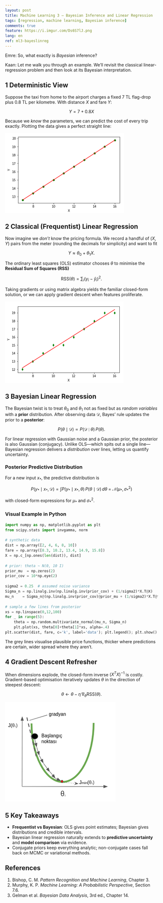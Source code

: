 ```yaml
---
layout: post
title: Machine Learning 3 – Bayesian Inference and Linear Regression
tags: [regression, machine learning, Bayesian inference]
comments: true
feature: https://i.imgur.com/Ds6S7lJ.png
lang: en
ref: ml3-bayeslinreg
---
```


Emre: So, what exactly is *Bayesian* inference?

Kaan: Let me walk you through an example. We’ll revisit the classical linear-regression problem and then look at its Bayesian interpretation.

## 1  Deterministic View

Suppose the taxi from home to the airport charges a fixed 7 TL flag-drop plus 0.8 TL per kilometre. With distance $X$ and fare $Y$:

$$
Y = 7 + 0.8X
$$

Because we *know* the parameters, we can predict the cost of every trip exactly. Plotting the data gives a perfect straight line:

![Deterministic taxi fare](../images/taxi_equation.png)

## 2  Classical (Frequentist) Linear Regression

Now imagine we *don’t* know the pricing formula. We record a handful of $(X,Y)$ pairs from the meter (rounding the decimals for simplicity) and want to fit

$$
Y \approx \theta_0 + \theta_1X.
$$

The ordinary least squares (OLS) estimator chooses $\theta$ to minimise the **Residual Sum of Squares (RSS)**

$$
\text{RSS}(\theta) = \sum_{i}(y_i-\hat y_i)^2.
$$

Taking gradients or using matrix algebra yields the familiar closed-form solution, or we can apply gradient descent when features proliferate.

![Measured taxi points](../images/taxi_measurement.png)

## 3  Bayesian Linear Regression

The Bayesian twist is to treat $\theta_0$ and $\theta_1$ not as fixed but as *random variables* with a **prior** distribution. After observing data $\mathcal D$, Bayes’ rule updates the prior to a **posterior**:

$$
P(\theta\mid \mathcal D) \propto P(\mathcal D\mid \theta)\,P(\theta).
$$

For linear regression with Gaussian noise and a Gaussian prior, the posterior is also Gaussian (conjugacy). Unlike OLS—which spits out a single line—Bayesian regression delivers a *distribution* over lines, letting us quantify uncertainty.

### Posterior Predictive Distribution

For a new input $x_*$, the predictive distribution is

$$
P(y_*\mid x_*,\mathcal D) = \int P(y_*\mid x_*,\theta)\,P(\theta\mid\mathcal D)\,d\theta \;=\; \mathcal N(\mu_*,\sigma_*^2)
$$

with closed-form expressions for $\mu_*$ and $\sigma_*^2$.

### Visual Example in Python

```python
import numpy as np, matplotlib.pyplot as plt
from scipy.stats import invgamma, norm

# synthetic data
dist = np.array([2, 4, 6, 8, 10])
fare = np.array([8.3, 10.2, 13.4, 14.9, 15.8])
X = np.c_[np.ones(len(dist)), dist]

# prior: theta ~ N(0, 10 I)
prior_mu  = np.zeros(2)
prior_cov = 10*np.eye(2)

sigma2 = 0.25  # assumed noise variance
Sigma_n = np.linalg.inv(np.linalg.inv(prior_cov) + (1/sigma2)*X.T@X)
mu_n    = Sigma_n@(np.linalg.inv(prior_cov)@prior_mu + (1/sigma2)*X.T@fare)

# sample a few lines from posterior
xs = np.linspace(0,12,100)
for _ in range(5):
    theta = np.random.multivariate_normal(mu_n, Sigma_n)
    plt.plot(xs, theta[0]+theta[1]*xs, alpha=.4)
plt.scatter(dist, fare, c='k', label='data'); plt.legend(); plt.show()
```

The grey lines visualise plausible price functions, thicker where predictions are certain, wider spread where they aren’t.

## 4  Gradient Descent Refresher

When dimensions explode, the closed-form inverse $(X^TX)^{-1}$ is costly. Gradient-based optimisation iteratively updates $\theta$ in the direction of steepest descent:

$$
\theta \leftarrow \theta - \eta\,\nabla_\theta \text{RSS}(\theta).
$$

![1-D gradient descent](../images/gd_tr.png)

## 5  Key Takeaways

* **Frequentist vs Bayesian**: OLS gives point estimates; Bayesian gives distributions and credible intervals.
* Bayesian linear regression naturally extends to **predictive uncertainty** and **model comparison** via evidence.
* Conjugate priors keep everything analytic; non-conjugate cases fall back on MCMC or variational methods.

## References

1. Bishop, C. M. *Pattern Recognition and Machine Learning*, Chapter 3.
2. Murphy, K. P. *Machine Learning: A Probabilistic Perspective*, Section 7.6.
3. Gelman et al. *Bayesian Data Analysis*, 3rd ed., Chapter 14.

